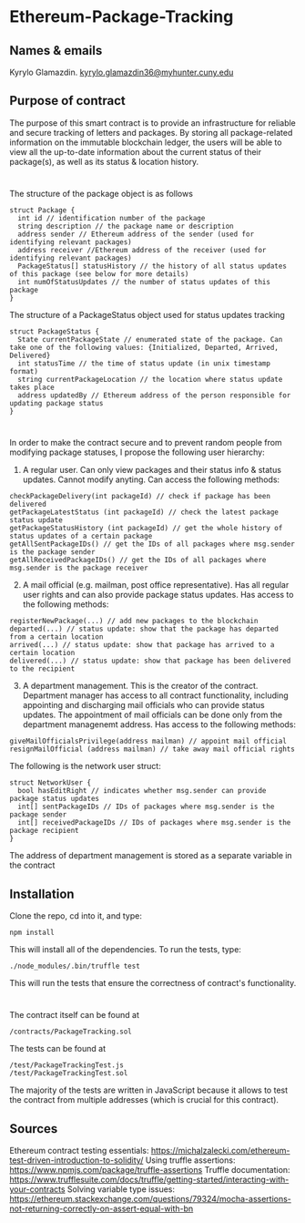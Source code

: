 # Ethereum-Package-Tracking

## Names & emails 

Kyrylo Glamazdin. kyrylo.glamazdin36@myhunter.cuny.edu

## Purpose of contract

The purpose of this smart contract is to provide an infrastructure for reliable and secure tracking of letters and packages. By storing all package-related information on the immutable blockchain ledger, the users will be able to view all the up-to-date information about the current status of their package(s), as well as its status & location history.

#

The structure of the package object is as follows
```
struct Package {
  int id // identification number of the package
  string description // the package name or description
  address sender // Ethereum address of the sender (used for identifying relevant packages)
  address receiver //Ethereum address of the receiver (used for identifying relevant packages)
  PackageStatus[] statusHistory // the history of all status updates of this package (see below for more details)
  int numOfStatusUpdates // the number of status updates of this package
}
```

The structure of a PackageStatus object used for status updates tracking
```
struct PackageStatus {
  State currentPackageState // enumerated state of the package. Can take one of the following values: {Initialized, Departed, Arrived, Delivered}
  int statusTime // the time of status update (in unix timestamp format)
  string currentPackageLocation // the location where status update takes place
  address updatedBy // Ethereum address of the person responsible for updating package status
}
```

#

In order to make the contract secure and to prevent random people from modifying package statuses, I propose the following user hierarchy:
1) A regular user. Can only view packages and their status info & status updates. Cannot modify anyting. Can access the following methods:
```
checkPackageDelivery(int packageId) // check if package has been delivered
getPackageLatestStatus (int packageId) // check the latest package status update
getPackageStatusHistory (int packageId) // get the whole history of status updates of a certain package
getAllSentPackageIDs() // get the IDs of all packages where msg.sender is the package sender
getAllReceivedPackageIDs() // get the IDs of all packages where msg.sender is the package receiver
```
2) A mail official (e.g. mailman, post office representative). Has all regular user rights and can also provide package status updates. Has access to the following methods:
```
registerNewPackage(...) // add new packages to the blockchain
departed(...) // status update: show that the package has departed from a certain location
arrived(...) // status update: show that package has arrived to a certain location
delivered(...) // status update: show that package has been delivered to the recipient
```
3) A department management. This is the creator of the contract. Department manager has access to all contract functionality, including appointing and discharging mail officials who can provide status updates. The appointment of mail officials can be done only from the department managenemt address. Has access to the following methods:
```
giveMailOfficialsPrivilege(address mailman) // appoint mail official
resignMailOfficial (address mailman) // take away mail official rights
```

The following is the network user struct:
```
struct NetworkUser {
  bool hasEditRight // indicates whether msg.sender can provide package status updates
  int[] sentPackageIDs // IDs of packages where msg.sender is the package sender
  int[] receivedPackageIDs // IDs of packages where msg.sender is the package recipient
}
```

The address of department management is stored as a separate variable in the contract

## Installation

Clone the repo, cd into it, and type:
```
npm install
```
This will install all of the dependencies. To run the tests, type:
```
./node_modules/.bin/truffle test
```
This will run the tests that ensure the correctness of contract's functionality.

#

The contract itself can be found at 
```
/contracts/PackageTracking.sol
```
The tests can be found at
```
/test/PackageTrackingTest.js
/test/PackageTrackingTest.sol
```

The majority of the tests are written in JavaScript because it allows to test the contract from multiple addresses (which is crucial for this contract).

## Sources

Ethereum contract testing essentials: https://michalzalecki.com/ethereum-test-driven-introduction-to-solidity/
Using truffle assertions: https://www.npmjs.com/package/truffle-assertions
Truffle documentation: https://www.trufflesuite.com/docs/truffle/getting-started/interacting-with-your-contracts
Solving variable type issues: https://ethereum.stackexchange.com/questions/79324/mocha-assertions-not-returning-correctly-on-assert-equal-with-bn

